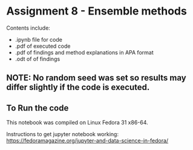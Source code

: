 # Assignment 8 - Ensemble methods

Contents include:
 - .ipynb file for code
 - .pdf of executed code
 - .pdf of findings and method explanations in APA format
 - .odt of of findings

## NOTE: No random seed was set so results may differ slightly if the code is executed.

## To Run the code

This notebook was compiled on Linux Fedora 31 x86-64.

Instructions to get jupyter notebook working:
https://fedoramagazine.org/jupyter-and-data-science-in-fedora/

